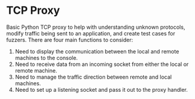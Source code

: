 # TCP Proxy #

Basic Python TCP proxy to help with understanding unknown protocols, modify traffic being sent to an application, and create test cases for fuzzers. There are four main functions to consider:

1. Need to display the communication between the local and remote machines to the console.
2. Need to receive data from an incoming socket from either the local or remote machine.
3. Need to manage the traffic direction between remote and local machines.
4. Need to set up a listening socket and pass it out to the proxy handler.
